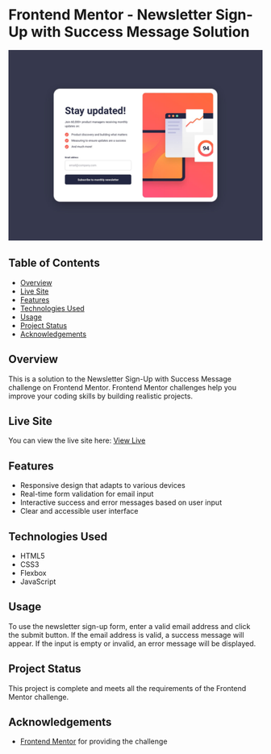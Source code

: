 # Frontend Mentor - Newsletter Sign-Up with Success Message Solution

![Newsletter Sign-Up with Success Message Screenshot](./design/desktop-design.jpg)

## Table of Contents

- [Overview](#overview)
- [Live Site](#live-site)
- [Features](#features)
- [Technologies Used](#technologies-used)
- [Usage](#usage)
- [Project Status](#project-status)
- [Acknowledgements](#acknowledgements)

## Overview

This is a solution to the Newsletter Sign-Up with Success Message challenge on Frontend Mentor. Frontend Mentor challenges help you improve your coding skills by building realistic projects.

## Live Site

You can view the live site here: [View Live](https://your-username.github.io/newsletter-signup-with-success-message/)

## Features

- Responsive design that adapts to various devices
- Real-time form validation for email input
- Interactive success and error messages based on user input
- Clear and accessible user interface

## Technologies Used

- HTML5
- CSS3
- Flexbox
- JavaScript

## Usage

To use the newsletter sign-up form, enter a valid email address and click the submit button. If the email address is valid, a success message will appear. If the input is empty or invalid, an error message will be displayed.

## Project Status

This project is complete and meets all the requirements of the Frontend Mentor challenge.

## Acknowledgements

- [Frontend Mentor](https://www.frontendmentor.io) for providing the challenge
